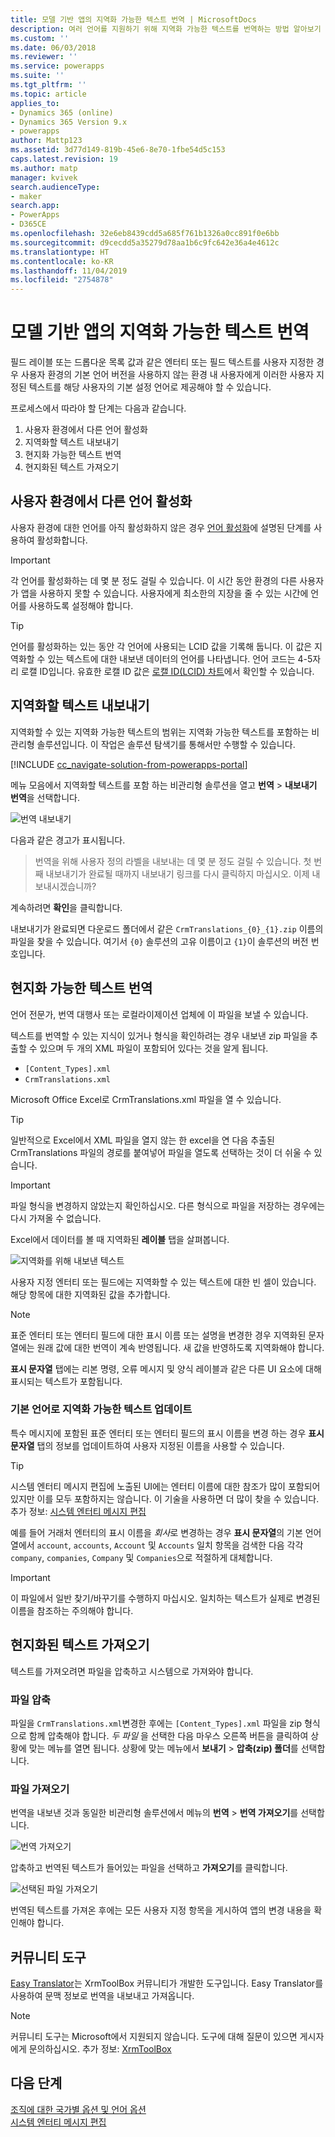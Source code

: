 ```yaml
---
title: 모델 기반 앱의 지역화 가능한 텍스트 번역 | MicrosoftDocs
description: 여러 언어를 지원하기 위해 지역화 가능한 텍스트를 번역하는 방법 알아보기
ms.custom: ''
ms.date: 06/03/2018
ms.reviewer: ''
ms.service: powerapps
ms.suite: ''
ms.tgt_pltfrm: ''
ms.topic: article
applies_to:
- Dynamics 365 (online)
- Dynamics 365 Version 9.x
- powerapps
author: Mattp123
ms.assetid: 3d77d149-819b-45e6-8e70-1fbe54d5c153
caps.latest.revision: 19
ms.author: matp
manager: kvivek
search.audienceType:
- maker
search.app:
- PowerApps
- D365CE
ms.openlocfilehash: 32e6eb8439cdd5a685f761b1326a0cc891f0e6bb
ms.sourcegitcommit: d9cecdd5a35279d78aa1b6c9fc642e36a4e4612c
ms.translationtype: HT
ms.contentlocale: ko-KR
ms.lasthandoff: 11/04/2019
ms.locfileid: "2754878"
---
```

# <a name="translate-localizable-text-for-model-driven-apps"></a>모델 기반 앱의 지역화 가능한 텍스트 번역

필드 레이블 또는 드롭다운 목록 값과 같은 엔터티 또는 필드 텍스트를 사용자 지정한 경우 사용자 환경의 기본 언어 버전을 사용하지 않는 환경 내 사용자에게 이러한 사용자 지정된 텍스트를 해당 사용자의 기본 설정 언어로 제공해야 할 수 있습니다. 

프로세스에서 따라야 할 단계는 다음과 같습니다.
1. 사용자 환경에서 다른 언어 활성화
2. 지역화할 텍스트 내보내기
3. 현지화 가능한 텍스트 번역
4. 현지화된 텍스트 가져오기

## <a name="enable-other-languages-for-your-environment"></a>사용자 환경에서 다른 언어 활성화

사용자 환경에 대한 언어를 아직 활성화하지 않은 경우 [언어 활성화](https://docs.microsoft.com/dynamics365/customer-engagement/admin/enable-languages)에 설명된 단계를 사용하여 활성화합니다.

> [!IMPORTANT]
> 각 언어를 활성화하는 데 몇 분 정도 걸릴 수 있습니다. 이 시간 동안 환경의 다른 사용자가 앱을 사용하지 못할 수 있습니다. 사용자에게 최소한의 지장을 줄 수 있는 시간에 언어를 사용하도록 설정해야 합니다.

> [!TIP]
> 언어를 활성화하는 있는 동안 각 언어에 사용되는 LCID 값을 기록해 둡니다. 이 값은 지역화할 수 있는 텍스트에 대한 내보낸 데이터의 언어를 나타냅니다. 언어 코드는 4-5자리 로캘 ID입니다. 유효한 로캘 ID 값은 [로캘 ID(LCID) 차트](https://go.microsoft.com/fwlink/?LinkId=122128)에서 확인할 수 있습니다.

## <a name="export-the-localizable-text"></a>지역화할 텍스트 내보내기

지역화할 수 있는 지역화 가능한 텍스트의 범위는 지역화 가능한 텍스트를 포함하는 비관리형 솔루션입니다. 이 작업은 솔루션 탐색기를 통해서만 수행할 수 있습니다.

[!INCLUDE [cc_navigate-solution-from-powerapps-portal](../../includes/cc_navigate-solution-from-powerapps-portal.md)]

메뉴 모음에서 지역화할 텍스트를 포함 하는 비관리형 솔루션을 열고 **번역** > **내보내기 번역**을 선택합니다. 

![번역 내보내기](media/export-localizable-text.png)

다음과 같은 경고가 표시됩니다.
> 번역을 위해 사용자 정의 라벨을 내보내는 데 몇 분 정도 걸릴 수 있습니다. 첫 번째 내보내기가 완료될 때까지 내보내기 링크를 다시 클릭하지 마십시오. 이제 내보내시겠습니까? 

계속하려면 **확인**을 클릭합니다.

내보내기가 완료되면 다운로드 폴더에서 같은 `CrmTranslations_{0}_{1}.zip` 이름의 파일을 찾을 수 있습니다. 여기서 `{0}` 솔루션의 고유 이름이고 `{1}`이 솔루션의 버전 번호입니다.

## <a name="get-the-localizable-text-translated"></a>현지화 가능한 텍스트 번역

언어 전문가, 번역 대행사 또는 로컬라이제이션 업체에 이 파일을 보낼 수 있습니다.

텍스트를 번역할 수 있는 지식이 있거나 형식을 확인하려는 경우 내보낸 zip 파일을 추출할 수 있으며 두 개의 XML 파일이 포함되어 있다는 것을 알게 됩니다. 
 - `[Content_Types].xml`
 - `CrmTranslations.xml`

Microsoft Office Excel로 CrmTranslations.xml 파일을 열 수 있습니다.

> [!TIP]
> 일반적으로 Excel에서 XML 파일을 열지 않는 한 excel을 연 다음 추출된 CrmTranslations 파일의 경로를 붙여넣어 파일을 열도록 선택하는 것이 더 쉬울 수 있습니다.

> [!IMPORTANT]
> 파일 형식을 변경하지 않았는지 확인하십시오. 다른 형식으로 파일을 저장하는 경우에는 다시 가져올 수 없습니다.

Excel에서 데이터를 볼 때 지역화된 **레이블** 탭을 살펴봅니다.

![지역화를 위해 내보낸 텍스트](media/localized-labels-tab-exported-languages.png)

사용자 지정 엔터티 또는 필드에는 지역화할 수 있는 텍스트에 대한 빈 셀이 있습니다. 해당 항목에 대한 지역화된 값을 추가합니다.

> [!NOTE]
> 표준 엔터티 또는 엔터티 필드에 대한 표시 이름 또는 설명을 변경한 경우 지역화된 문자열에는 원래 값에 대한 번역이 계속 반영됩니다. 새 값을 반영하도록 지역화해야 합니다.

**표시 문자열** 탭에는 리본 명령, 오류 메시지 및 양식 레이블과 같은 다른 UI 요소에 대해 표시되는 텍스트가 포함됩니다.

### <a name="updating-localizable-text-in-the-base-language"></a>기본 언어로 지역화 가능한 텍스트 업데이트

특수 메시지에 포함된 표준 엔터티 또는 엔터티 필드의 표시 이름을 변경 하는 경우 **표시 문자열** 탭의 정보를 업데이트하여 사용자 지정된 이름을 사용할 수 있습니다.

> [!TIP]
> 시스템 엔터티 메시지 편집에 노출된 UI에는 엔터티 이름에 대한 참조가 많이 포함되어 있지만 이를 모두 포함하지는 않습니다. 이 기술을 사용하면 더 많이 찾을 수 있습니다. 추가 정보: [시스템 엔터티 메시지 편집](../common-data-service/edit-system-entity-messages.md)

예를 들어 거래처 엔터티의 표시 이름을 *회사*로 변경하는 경우 **표시 문자열**의 기본 언어 열에서 `account`, `accounts`, `Account` 및 `Accounts` 일치 항목을 검색한 다음 각각 `company`, `companies`, `Company` 및 `Companies`으로 적절하게 대체합니다.

> [!IMPORTANT]
> 이 파일에서 일반 찾기/바꾸기를 수행하지 마십시오. 일치하는 텍스트가 실제로 변경된 이름을 참조하는 주의해야 합니다.


## <a name="import-the-localized-text"></a>현지화된 텍스트 가져오기
텍스트를 가져오려면 파일을 압축하고 시스템으로 가져와야 합니다.

### <a name="compress-the-files"></a>파일 압축

파일을 `CrmTranslations.xml`변경한 후에는 `[Content_Types].xml` 파일을 zip 형식으로 함께 압축해야 합니다. *두 파일* 을 선택한 다음 마우스 오른쪽 버튼을 클릭하여 상황에 맞는 메뉴를 열면 됩니다. 상황에 맞는 메뉴에서 **보내기** > **압축(zip) 폴더**를 선택합니다.

### <a name="import-the-files"></a>파일 가져오기

번역을 내보낸 것과 동일한 비관리형 솔루션에서 메뉴의 **번역** > **번역 가져오기**를 선택합니다. 

![번역 가져오기](media/import-translations.png)

압축하고 번역된 텍스트가 들어있는 파일을 선택하고 **가져오기**를 클릭합니다.

![선택된 파일 가져오기](media/import-translated-text-dialog.png)

번역된 텍스트를 가져온 후에는 모든 사용자 지정 항목을 게시하여 앱의 변경 내용을 확인해야 합니다.

## <a name="community-tools"></a>커뮤니티 도구

[Easy Translator](https://www.xrmtoolbox.com/plugins/MsCrmTools.Translator/)는 XrmToolBox 커뮤니티가 개발한 도구입니다. Easy Translator를 사용하여 문맥 정보로 번역을 내보내고 가져옵니다. 

> [!NOTE]
> 커뮤니티 도구는 Microsoft에서 지원되지 않습니다.
> 도구에 대해 질문이 있으면 게시자에게 문의하십시오. 추가 정보: [XrmToolBox](https://www.xrmtoolbox.com)


## <a name="next-steps"></a>다음 단계
[조직에 대한 국가별 옵션 및 언어 옵션](https://docs.microsoft.com/dynamics365/customer-engagement/admin/enable-languages)<br />
[시스템 엔터티 메시지 편집](../common-data-service/edit-system-entity-messages.md)

